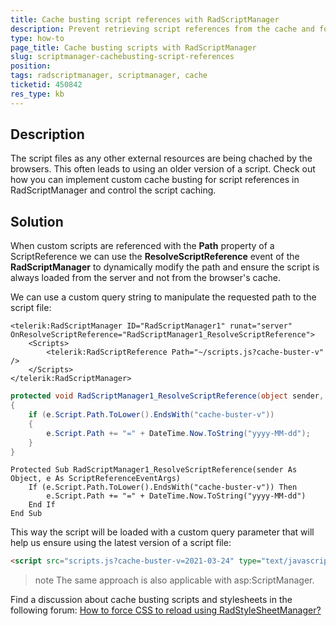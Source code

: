 ```yaml
---
title: Cache busting script references with RadScriptManager
description: Prevent retrieving script references from the cache and force the browser to request the new file.
type: how-to
page_title: Cache busting scripts with RadScriptManager
slug: scriptmanager-cachebusting-script-references
position: 
tags: radscriptmanager, scriptmanager, cache
ticketid: 450842
res_type: kb
---
```


## Description

The script files as any other external resources are being chached by the browsers. This often leads to using an older version of a script. Check out how you can implement custom cache busting for script references in RadScriptManager and control the script caching.


## Solution

When custom scripts are referenced with the **Path** property of a ScriptReference we can use the **ResolveScriptReference** event of the **RadScriptManager** to dynamically modify the path and ensure the script is always loaded from the server and not from the browser's cache.

We can use a custom query string to manipulate the requested path to the script file:

````ASPX
<telerik:RadScriptManager ID="RadScriptManager1" runat="server" OnResolveScriptReference="RadScriptManager1_ResolveScriptReference">
    <Scripts>
        <telerik:RadScriptReference Path="~/scripts.js?cache-buster-v" />
    </Scripts>
</telerik:RadScriptManager>
````

````C#
protected void RadScriptManager1_ResolveScriptReference(object sender, ScriptReferenceEventArgs e)
{
    if (e.Script.Path.ToLower().EndsWith("cache-buster-v"))
    {
        e.Script.Path += "=" + DateTime.Now.ToString("yyyy-MM-dd");
    }
}
````
````VB
Protected Sub RadScriptManager1_ResolveScriptReference(sender As Object, e As ScriptReferenceEventArgs)
    If (e.Script.Path.ToLower().EndsWith("cache-buster-v")) Then
        e.Script.Path += "=" + DateTime.Now.ToString("yyyy-MM-dd")
    End If
End Sub
````

This way the script will be loaded with a custom query parameter that will help us ensure using the latest version of a script file:

````HTML
<script src="scripts.js?cache-buster-v=2021-03-24" type="text/javascript"></script>
````

>note The same approach is also applicable with asp:ScriptManager.
>

Find a discussion about cache busting scripts and stylesheets in the following forum: [How to force CSS to reload using RadStyleSheetManager?](https://www.telerik.com/forums/how-to-force-css-to-reload-using-radstylesheetmanager) 


